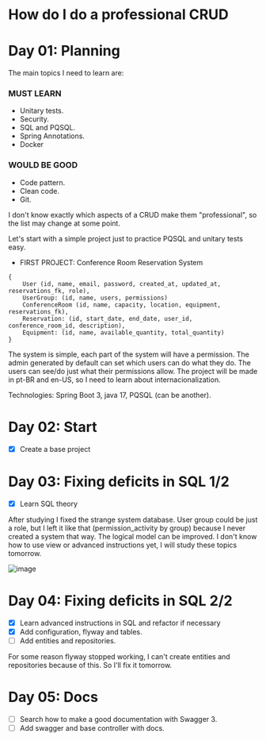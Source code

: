 # How do I do a professional CRUD

# Day 01: Planning

The main topics I need to learn are:

### MUST LEARN
- Unitary tests.
- Security.
- SQL and PQSQL.
- Spring Annotations.
- Docker

### WOULD BE GOOD
- Code pattern.
- Clean code.
- Git.

I don't know exactly which aspects of a CRUD make them "professional", so the list may change at some point. 

Let's start with a simple project just to practice PQSQL and unitary tests easy.

- FIRST PROJECT: Conference Room Reservation System
```
{
    User (id, name, email, password, created_at, updated_at, reservations_fk, role),
    UserGroup: (id, name, users, permissions)
    ConferenceRoom (id, name, capacity, location, equipment, reservations_fk),
    Reservation: (id, start_date, end_date, user_id, conference_room_id, description),
    Equipment: (id, name, available_quantity, total_quantity)
}
```

The system is simple, each part of the system will have a permission. The admin generated by default can set which users can do what they do. The users can see/do just what their permissions allow. The project will be made in pt-BR and en-US, so I need to learn about internacionalization.

Technologies: Spring Boot 3, java 17, PQSQL (can be another).

# Day 02: Start
- [x] Create a base project

# Day 03: Fixing deficits in SQL 1/2
- [x] Learn SQL theory

After studying I fixed the strange system database. User group could be just a role, but I left it like that (permission_activity by group) because I never created a system that way. The logical model can be improved. I don't know how to use view or advanced instructions yet, I will study these topics tomorrow.

![image](https://github.com/Francisco-Thiago/Learning-Diary/assets/75057408/53873d67-d08f-4275-a4ec-da3d550fdf4a)

# Day 04: Fixing deficits in SQL 2/2
- [X] Learn advanced instructions in SQL and refactor if necessary
- [X] Add configuration, flyway and tables.
- [ ] Add entities and repositories.

For some reason flyway stopped working, I can't create entities and repositories because of this. So I'll fix it tomorrow.

# Day 05: Docs
- [ ] Search how to make a good documentation with Swagger 3.
- [ ] Add swagger and base controller with docs.
